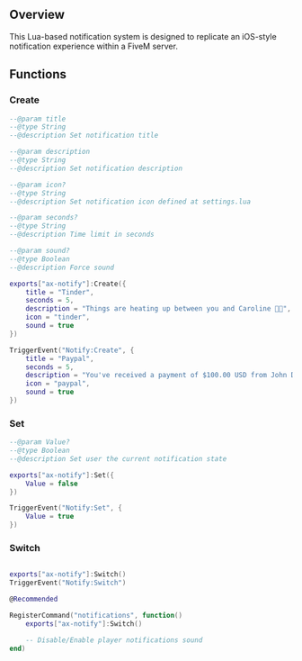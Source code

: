 ## Overview

This Lua-based notification system is designed to replicate an iOS-style notification experience within a FiveM server.

## Functions

### Create

```lua
--@param title
--@type String
--@description Set notification title

--@param description
--@type String
--@description Set notification description

--@param icon?
--@type String
--@description Set notification icon defined at settings.lua

--@param seconds?
--@type String
--@description Time limit in seconds

--@param sound?
--@type Boolean
--@description Force sound

exports["ax-notify"]:Create({
    title = "Tinder",
    seconds = 5,
    description = "Things are heating up between you and Caroline 👀🔥",
    icon = "tinder",
    sound = true
})

TriggerEvent("Notify:Create", {
    title = "Paypal",
    seconds = 5,
    description = "You've received a payment of $100.00 USD from John Doe.",
    icon = "paypal",
    sound = true
})
```

### Set

```lua
--@param Value?
--@type Boolean
--@description Set user the current notification state

exports["ax-notify"]:Set({
    Value = false
})

TriggerEvent("Notify:Set", {
    Value = true
})

```

### Switch

```lua

exports["ax-notify"]:Switch()
TriggerEvent("Notify:Switch")

@Recommended

RegisterCommand("notifications", function()
    exports["ax-notify"]:Switch()

    -- Disable/Enable player notifications sound
end)
```